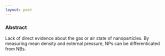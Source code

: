 ```yaml
---
layout: post
---
```


### Abstract
Lack of direct evidence about the gas or air state of nanoparticles. By measuring mean density and external pressure, NPs can be differenticated from NBs.
